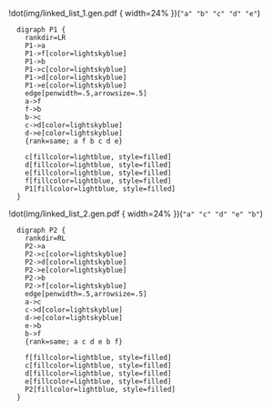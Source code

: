 !dot(img/linked_list_1.gen.pdf { width=24% })(`"a" "b" "c" "d" "e"`)
  ~~~~~~~~~~~~~~~~~~~~
    digraph P1 {
      rankdir=LR
      P1->a
      P1->f[color=lightskyblue]
      P1->b
      P1->c[color=lightskyblue]
      P1->d[color=lightskyblue]
      P1->e[color=lightskyblue]
      edge[penwidth=.5,arrowsize=.5]
      a->f
      f->b
      b->c
      c->d[color=lightskyblue]
      d->e[color=lightskyblue]
      {rank=same; a f b c d e}

      c[fillcolor=lightblue, style=filled]
      d[fillcolor=lightblue, style=filled]
      e[fillcolor=lightblue, style=filled]
      f[fillcolor=lightblue, style=filled]
      P1[fillcolor=lightblue, style=filled]
    }
  ~~~~~~~~~~~~~~~~~~~~
  !dot(img/linked_list_2.gen.pdf { width=24% })(`"a" "c" "d" "e" "b"`)
  ~~~~~~~~~~~~~~~~~~~~
    digraph P2 {
      rankdir=RL
      P2->a
      P2->c[color=lightskyblue]
      P2->d[color=lightskyblue]
      P2->e[color=lightskyblue]
      P2->b
      P2->f[color=lightskyblue]
      edge[penwidth=.5,arrowsize=.5]
      a->c
      c->d[color=lightskyblue]
      d->e[color=lightskyblue]
      e->b
      b->f
      {rank=same; a c d e b f}

      f[fillcolor=lightblue, style=filled]
      c[fillcolor=lightblue, style=filled]
      d[fillcolor=lightblue, style=filled]
      e[fillcolor=lightblue, style=filled]
      P2[fillcolor=lightblue, style=filled]
    }
  ~~~~~~~~~~~~~~~~~~~~